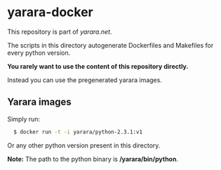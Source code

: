 yarara-docker
=============

This repository is part of *yarara.net*.

The scripts in this directory autogenerate Dockerfiles and Makefiles for every python version.

**You rarely want to use the content of this repository directly.**

Instead you can use the pregenerated yarara images.


Yarara images
-------------

Simply run:

```bash
  $ docker run -t -i yarara/python-2.3.1:v1
```  

Or any other python version present in this directory.

**Note:** The path to the python binary is **/yarara/bin/python**.
